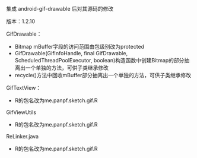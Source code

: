 集成 android-gif-drawable 后对其源码的修改

版本：1.2.10

GifDrawable：
* Bitmap mBuffer字段的访问范围由包级别改为protected
* GifDrawable(GifInfoHandle, final GifDrawable, ScheduledThreadPoolExecutor, boolean)构造函数中创建Bitmap的部分抽离出一个单独的方法，可供子类继承修改
* recycle()方法中回收mBuffer部分抽离出一个单独的方法，可供子类继承修改

GifTextView：
* R的包名改为me.panpf.sketch.gif.R

GifViewUtils
* R的包名改为me.panpf.sketch.gif.R

ReLinker.java
* R的包名改为me.panpf.sketch.gif.R